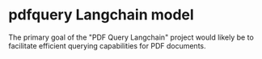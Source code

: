 # pdfquery Langchain model
The primary goal of the "PDF Query Langchain" project would likely be to facilitate efficient querying capabilities for PDF documents.
